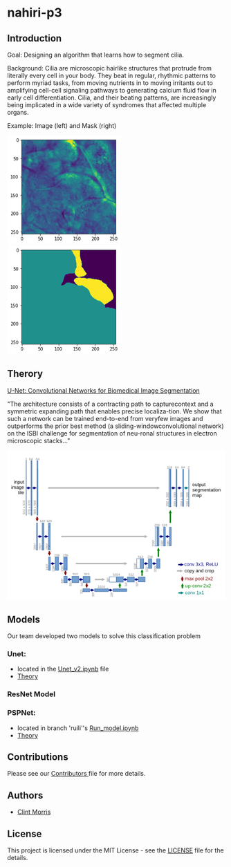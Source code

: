 # nahiri-p3

## Introduction

Goal: Designing an algorithm that learns how to segment cilia. 

Background: Cilia are microscopic hairlike structures that protrude from literally every cell in your body. They beat
in regular, rhythmic patterns to perform myriad tasks, from moving nutrients in to moving irritants out to amplifying
cell-cell signaling pathways to generating calcium fluid flow in early cell differentiation. Cilia, and their beating
patterns, are increasingly being implicated in a wide variety of syndromes that affected multiple organs.

Example: Image (left) and Mask (right)

![](figures/img.png) ![](figures/mask.png)



## Therory

<a href= "https://arxiv.org/pdf/1505.04597.pdf">U-Net: Convolutional Networks for Biomedical Image Segmentation</a>


"The  architecture  consists  of  a  contracting  path  to  capturecontext and a symmetric expanding path that enables precise localiza-tion. We show that such a network can be trained end-to-end from veryfew  images  and  outperforms  the  prior  best  method  (a  sliding-windowconvolutional network) on the ISBI challenge for segmentation of neu-ronal  structures  in  electron  microscopic  stacks..."



![](figures/unet.png)



## Models
Our team developed two models to solve this classification problem

### Unet: 
* located in the <a href= "https://github.com/dsp-uga/nahiri-p3/blob/main/Unet_v2.ipynb">Unet_v2.ipynb</a> file
* [Theory](https://lmb.informatik.uni-freiburg.de/people/ronneber/u-net/)

### ResNet Model

### PSPNet: 

* located in branch 'ruili''s [Run\_model.ipynb](https://github.com/dsp-uga/nahiri-p3/blob/ruili/Run_model.ipynb)
* [Theory](https://hszhao.github.io/projects/pspnet/index.html)

## Contributions
Please see our <a href= "https://github.com/dsp-uga/nahiri-p3/blob/main/Contributors.md"> Contributors </a> file for more details.

## Authors 
<ul> <li><a href= "https://github.com/clint_kristopher_morris"> Clint Morris</a></li></ul>

## License
This project is licensed under the MIT License - see the <a href="">LICENSE</a> file for the details.

